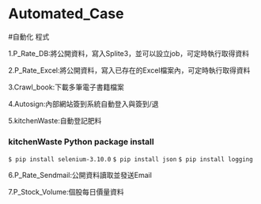 # Automated_Case
#自動化 程式

1.P_Rate_DB:將公開資料，寫入Splite3，並可以設立job，可定時執行取得資料

2.P_Rate_Excel:將公開資料，寫入已存在的Excel檔案內，可定時執行取得資料

3.Crawl_book:下載多筆電子書籍檔案

4.Autosign:內部網站簽到系統自動登入與簽到/退

5.kitchenWaste:自動登記肥料 
### kitchenWaste Python package install
`$ pip install selenium-3.10.0`
`$ pip install json`
`$ pip install logging`

6.P_Rate_Sendmail:公開資料讀取並發送Email

7.P_Stock_Volume:個股每日價量資料
